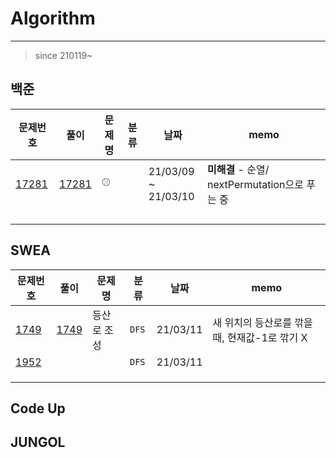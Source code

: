 # Algorithm

-------------------

> since 210119~



## 백준

| 문제번호                                       | 풀이                                                         | 문제명 | 분류 | 날짜                      | memo                                           |
| ---------------------------------------------- | ------------------------------------------------------------ | ------ | ---- | ------------------------- | ---------------------------------------------- |
| [17281](https://www.acmicpc.net/problem/17281) | [17281](https://github.com/jhk828/Algorithm/blob/master/BJ/Main_BJ_17281_%EC%95%BC%EA%B5%AC_fail.java) | ⚾      |      | 21/03/09 ~ <br />21/03/10 | **미해결** - 순열/ nextPermutation으로 푸는 중 |
|                                                |                                                              |        |      |                           |                                                |
|                                                |                                                              |        |      |                           |                                                |
|                                                |                                                              |        |      |                           |                                                |
|                                                |                                                              |        |      |                           |                                                |



## SWEA

| 문제번호                                                     | 풀이                                                         | 문제명      | 분류  | 날짜     | memo                                          |
| ------------------------------------------------------------ | ------------------------------------------------------------ | ----------- | ----- | -------- | --------------------------------------------- |
| [1749](https://swexpertacademy.com/main/code/problem/problemDetail.do?contestProbId=AV5PoOKKAPIDFAUq&categoryId=AV5PoOKKAPIDFAUq&categoryType=CODE&problemTitle=1949&orderBy=FIRST_REG_DATETIME&selectCodeLang=ALL&select-1=&pageSize=10&pageIndex=1&&&&&&&&&) | [1749](https://github.com/jhk828/Algorithm/blob/master/SW%20Expert/Solution_%EB%AA%A8%EC%9D%98_1949_%EB%93%B1%EC%82%B0%EB%A1%9C%EC%A1%B0%EC%84%B1.java) | 등산로 조성 | `DFS` | 21/03/11 | 새 위치의 등산로를 깎을 때, 현재값-1로 깎기 X |
| [1952](https://swexpertacademy.com/main/code/problem/problemDetail.do?contestProbId=AV5PpFQaAQMDFAUq&categoryId=AV5PpFQaAQMDFAUq&categoryType=CODE&problemTitle=%EC%88%98%EC%98%81%EC%9E%A5&orderBy=FIRST_REG_DATETIME&selectCodeLang=ALL&select-1=&pageSize=10&pageIndex=1) |                                                              |             | `DFS` | 21/03/11 |                                               |
|                                                              |                                                              |             |       |          |                                               |
|                                                              |                                                              |             |       |          |                                               |
|                                                              |                                                              |             |       |          |                                               |



## Code Up



## JUNGOL





